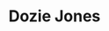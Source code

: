 ---
pid: CH838
title: Dozie Jones
location_transcription: City Hall
zipcode: 
outside_phl: 
neighborhood: 
age: 
age_range: 
instagram: 
image_file_name: CH_838.jpg
proposal_transcription: |-
  The everyday...
  The ordinary...
topic: Unknown
topic_summary: '0'
type: Other No Form
keywords_other: 
credit: 
image_labels: 
twitter: 
facebook: 
permalink: "/monuments/ch838/"
layout: item-page
---